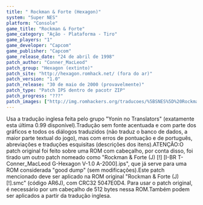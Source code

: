 ```yaml
---
title: " Rockman & Forte (Hexagon)"
system: "Super NES"
platform: "Console"
game_title: "Rockman & Forte"
game_category: "Ação - Plataforma - Tiro"
game_players: "1"
game_developer: "Capcom"
game_publisher: "Capcom"
game_release_date: "24 de abril de 1998"
patch_author: "Conner_MacLeod"
patch_group: "Hexagon (extinto)"
patch_site: "http://hexagon.romhack.net/ (fora do ar)"
patch_version: "1.0"
patch_release: "30 de maio de 2000 (provavelmente)"
patch_type: "Patch IPS dentro de pacotr ZIP"
patch_progress: "???"
patch_images: ["http://img.romhackers.org/traducoes/%5BSNES%5D%20Rockman%20&%20Forte%20-%201.png","http://img.romhackers.org/traducoes/%5BSNES%5D%20Rockman%20&%20Forte%20-%20Hexagon%20-%202.png","http://img.romhackers.org/traducoes/%5BSNES%5D%20Rockman%20&%20Forte%20-%20Hexagon%20-%203.png"]
---
```

Usa a tradução inglesa feita pelo grupo "Yonin no Translators" (exatamente esta última 0.99 disponível).Tradução sem fonte acentuada e com parte dos gráficos e todos os diálogos traduzidos (não traduz o banco de dados, a maior parte textual do jogo), mas com erros de pontuação e de português, abreviações e traduções esquisitas (descrições dos itens).ATENÇÃO:O patch original foi feito sobre uma ROM com cabeçalho, por conta disso, foi tirado um outro patch nomeado como "Rockman & Forte (J) [!] [I-BR T-Conner_MacLeod G-Hexagon V-1.0 A-2000].ips", que já serve para uma ROM considerada "good dump" (sem modificações).Este patch mencionado deve ser aplicado na ROM original "Rockman & Forte (J) [!].smc" (código AR6J), com CRC32 5047E0D4. Para usar o patch original, é necessário por um cabeçalho de 512 bytes nessa ROM.Também podem ser aplicados a partir da tradução inglesa.